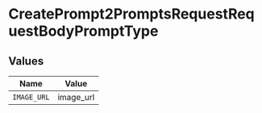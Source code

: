 # CreatePrompt2PromptsRequestRequestBodyPromptType


## Values

| Name        | Value       |
| ----------- | ----------- |
| `IMAGE_URL` | image_url   |